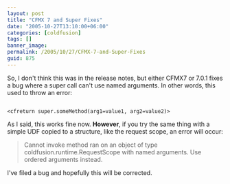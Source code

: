 ```yaml
---
layout: post
title: "CFMX 7 and Super Fixes"
date: "2005-10-27T13:10:00+06:00"
categories: [coldfusion]
tags: []
banner_image: 
permalink: /2005/10/27/CFMX-7-and-Super-Fixes
guid: 875
---
```


So, I don't think this was in the release notes, but either CFMX7 or 7.0.1 fixes a bug where a super call can't use named arguments. In other words, this used to throw an error:

<code>
&lt;cfreturn super.someMethod(arg1=value1, arg2=value2)&gt;
</code>

As I said, this works fine now. <b>However</b>, if you try the same thing with a simple UDF copied to a structure, like the request scope, an error will occur:

<blockquote>
Cannot invoke method ran on an object of type coldfusion.runtime.RequestScope with named arguments.
Use ordered arguments instead.
</blockquote>

I've filed a bug and hopefully this will be corrected.